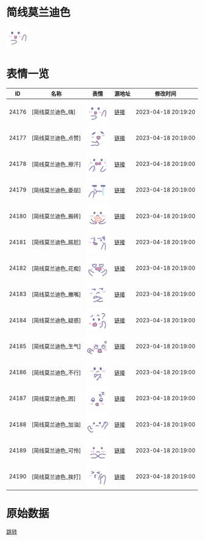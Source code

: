 # 简线莫兰迪色

<img src="./cover.png" height="60" alt="cover" />

# 表情一览

|ID|名称|表情|源地址|修改时间|
|----|----|----|----|----|
|24176|[简线莫兰迪色_嗨]|<img src="./pic/024176_%5B简线莫兰迪色_嗨%5D.png" height="60" alt="嗨"/>|[链接](https://i0.hdslb.com/bfs/garb/05944ce0a88fe00a2e9fcf8306ab62a98cbbcf46.png)|2023-04-18 20:19:20|
|24177|[简线莫兰迪色_点赞]|<img src="./pic/024177_%5B简线莫兰迪色_点赞%5D.png" height="60" alt="点赞"/>|[链接](https://i0.hdslb.com/bfs/garb/d0f56a3274ab5bc6bd63e0f159de63e96e144573.png)|2023-04-18 20:19:00|
|24178|[简线莫兰迪色_擦汗]|<img src="./pic/024178_%5B简线莫兰迪色_擦汗%5D.png" height="60" alt="擦汗"/>|[链接](https://i0.hdslb.com/bfs/garb/7e7ad05131dbc706dbd0c9bed72acc6b49c1c360.png)|2023-04-18 20:19:00|
|24179|[简线莫兰迪色_委屈]|<img src="./pic/024179_%5B简线莫兰迪色_委屈%5D.png" height="60" alt="委屈"/>|[链接](https://i0.hdslb.com/bfs/garb/c7933dacec051e507c4c37b205011f09767a7e3d.png)|2023-04-18 20:19:00|
|24180|[简线莫兰迪色_搬砖]|<img src="./pic/024180_%5B简线莫兰迪色_搬砖%5D.png" height="60" alt="搬砖"/>|[链接](https://i0.hdslb.com/bfs/garb/2d5612124e4190d549d1e888c8ea88cb252e4ed6.png)|2023-04-18 20:19:00|
|24181|[简线莫兰迪色_尴尬]|<img src="./pic/024181_%5B简线莫兰迪色_尴尬%5D.png" height="60" alt="尴尬"/>|[链接](https://i0.hdslb.com/bfs/garb/ec958af6bb67073b83da7fb03f996cddf2f3eca9.png)|2023-04-18 20:19:00|
|24182|[简线莫兰迪色_花痴]|<img src="./pic/024182_%5B简线莫兰迪色_花痴%5D.png" height="60" alt="花痴"/>|[链接](https://i0.hdslb.com/bfs/garb/01797601eceba3cf27a2af04a8ecceb46ccc05c1.png)|2023-04-18 20:19:00|
|24183|[简线莫兰迪色_撇嘴]|<img src="./pic/024183_%5B简线莫兰迪色_撇嘴%5D.png" height="60" alt="撇嘴"/>|[链接](https://i0.hdslb.com/bfs/garb/0e7b6b5f934c79f4718d0c7fb5181fd50e9add03.png)|2023-04-18 20:19:00|
|24184|[简线莫兰迪色_疑惑]|<img src="./pic/024184_%5B简线莫兰迪色_疑惑%5D.png" height="60" alt="疑惑"/>|[链接](https://i0.hdslb.com/bfs/garb/4ffe64aacf8c684430a3fb732546ce7bed409fad.png)|2023-04-18 20:19:00|
|24185|[简线莫兰迪色_生气]|<img src="./pic/024185_%5B简线莫兰迪色_生气%5D.png" height="60" alt="生气"/>|[链接](https://i0.hdslb.com/bfs/garb/c043e775aa3af9061af2c84db7c670ed3df3468a.png)|2023-04-18 20:19:00|
|24186|[简线莫兰迪色_不行]|<img src="./pic/024186_%5B简线莫兰迪色_不行%5D.png" height="60" alt="不行"/>|[链接](https://i0.hdslb.com/bfs/garb/19b7e902cc84130e77d5dab0d3bc090d2ddcd576.png)|2023-04-18 20:19:00|
|24187|[简线莫兰迪色_困]|<img src="./pic/024187_%5B简线莫兰迪色_困%5D.png" height="60" alt="困"/>|[链接](https://i0.hdslb.com/bfs/garb/5d8ddc73f17db52aac62b8655370c57ea379df83.png)|2023-04-18 20:19:00|
|24188|[简线莫兰迪色_加油]|<img src="./pic/024188_%5B简线莫兰迪色_加油%5D.png" height="60" alt="加油"/>|[链接](https://i0.hdslb.com/bfs/garb/bb7efabc4a32a2ae5b62e64a9ae57a79545f1b2a.png)|2023-04-18 20:19:00|
|24189|[简线莫兰迪色_可怜]|<img src="./pic/024189_%5B简线莫兰迪色_可怜%5D.png" height="60" alt="可怜"/>|[链接](https://i0.hdslb.com/bfs/garb/87b4c6dd0987f145b2e201dc87f833e68f6a84cf.png)|2023-04-18 20:19:00|
|24190|[简线莫兰迪色_挨打]|<img src="./pic/024190_%5B简线莫兰迪色_挨打%5D.png" height="60" alt="挨打"/>|[链接](https://i0.hdslb.com/bfs/garb/7d2dd6c0d14c6fd438691cf19e22fcafe7f48173.png)|2023-04-18 20:19:00|

# 原始数据

[跳转](./raw.json)

